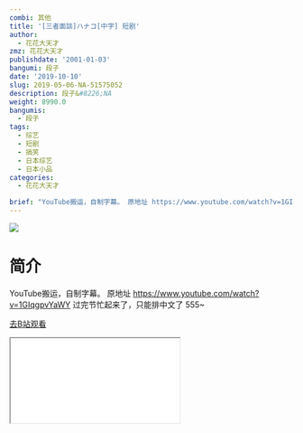 ```yaml
---
combi: 其他
title: '[三者面談]ハナコ[中字] 短剧'
author:
  - 花花大天才
zmz: 花花大天才
publishdate: '2001-01-03'
bangumi: 段子
date: '2019-10-10'
slug: 2019-05-06-NA-51575052
description: 段子&#8226;NA
weight: 8990.0
bangumis:
  - 段子
tags:
  - 综艺
  - 短剧
  - 搞笑
  - 日本综艺
  - 日本小品
categories:
  - 花花大天才

brief: "YouTube搬运，自制字幕。 原地址 https://www.youtube.com/watch?v=1GIqgpvYaWY 过完节忙起来了，只能排中文了 555~"
---
```

![](https://raw.githubusercontent.com/tcgriffith/owaraisite/master/static/tmpimg/072a41fbd2e544e8687c55a07ac1f187c2342a12.jpg.480.jpg)
# 简介  
YouTube搬运，自制字幕。
原地址 https://www.youtube.com/watch?v=1GIqgpvYaWY
过完节忙起来了，只能排中文了  555~  

[去B站观看](https://www.bilibili.com/video/av51575052/)
<div class ="resp-container"><iframe class="testiframe" src="//player.bilibili.com/player.html?aid=51575052"", scrolling="no", allowfullscreen="true" > </iframe></div> 
